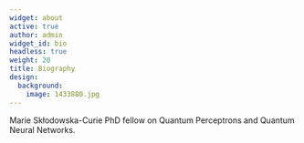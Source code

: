 ```yaml
---
widget: about
active: true
author: admin
widget_id: bio
headless: true
weight: 20
title: Biography
design:
  background:
    image: 1433880.jpg
---
```

Marie Skłodowska-Curie PhD fellow on Quantum Perceptrons and Quantum Neural Networks.